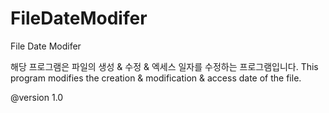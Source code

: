 # FileDateModifer
File Date Modifer

해당 프로그램은 파일의 생성 & 수정 & 엑세스 일자를 수정하는 프로그램입니다.
This program modifies the creation & modification & access date of the file.

@version 1.0
